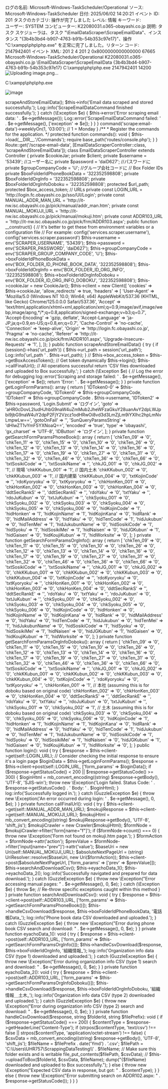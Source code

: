 ログの名前:         Microsoft-Windows-TaskScheduler/Operational
ソース:           Microsoft-Windows-TaskScheduler
日付:            2025/06/02 14:20:21
イベント ID:       201
タスクのカテゴリ:      操作が完了しました
レベル:           情報
キーワード:         
ユーザー:          SYSTEM
コンピューター:       K22080031.o365-obayashi.co.jp
説明:
タスク スケジューラは、タスク "\EmailDataScraper\ScrapeEmailData"、インスタンス "{3b4b3bd4-b907-4763-b91b-54b353c97e17}"、操作 "C:\xampp\php\php.exe" を正常に完了しました。リターン コード: 2147942401
イベント XML:
<Event xmlns="http://schemas.microsoft.com/win/2004/08/events/event">
  <System>
    <Provider Name="Microsoft-Windows-TaskScheduler" Guid="{de7b24ea-73c8-4a09-985d-5bdadcfa9017}" />
    <EventID>201</EventID>
    <Version>2</Version>
    <Level>4</Level>
    <Task>201</Task>
    <Opcode>2</Opcode>
    <Keywords>0x8000000000000000</Keywords>
    <TimeCreated SystemTime="2025-06-02T05:20:21.4031479Z" />
    <EventRecordID>67665</EventRecordID>
    <Correlation ActivityID="{3b4b3bd4-b907-4763-b91b-54b353c97e17}" />
    <Execution ProcessID="2548" ThreadID="17812" />
    <Channel>Microsoft-Windows-TaskScheduler/Operational</Channel>
    <Computer>K22080031.o365-obayashi.co.jp</Computer>
    <Security UserID="S-1-5-18" />
  </System>
  <EventData Name="ActionSuccess">
    <Data Name="TaskName">\EmailDataScraper\ScrapeEmailData</Data>
    <Data Name="TaskInstanceId">{3b4b3bd4-b907-4763-b91b-54b353c97e17}</Data>
    <Data Name="ActionName">C:\xampp\php\php.exe</Data>
    <Data Name="ResultCode">2147942401</Data>
    <Data Name="EnginePID">14200</Data>
  </EventData>
</Event>
![Uploading image.png…]()


C:\xampp\php\php.exe


![image](https://github.com/user-attachments/assets/51d10f1b-3f99-4f90-b1bc-340324862498)
<?php

namespace App\Console\Commands;

use App\Http\Controllers\EmailDataScraperController;
use Illuminate\Console\Command;
use Illuminate\Support\Facades\Log;

class ScrapeEmailDataCommand extends Command
{
    /**
     * The name and signature of the console command.
     *
     * @var string
     */
    protected $signature = 'scrape:email-data';

    /**
     * The console command description.
     *
     * @var string
     */
    protected $description = 'Scrapes email data and stores it locally and in Box.';

    /**
     * Execute the console command.
     */
    public function handle()
    {
        Log::info('ScrapeEmailDataCommand started.');
        try {
            $controller = new EmailDataScraperController();
            $controller->scrapeAndStoreEmailData();
            $this->info('Email data scraped and stored successfully.');
            Log::info('ScrapeEmailDataCommand finished successfully.');
        } catch (\Exception $e) {
            $this->error('Error scraping email data: ' . $e->getMessage());
            Log::error('ScrapeEmailDataCommand failed: ' . $e->getMessage(), ['exception' => $e]);
        }
    }
}



<?php

namespace App\Console;

use Illuminate\Console\Scheduling\Schedule;
use Illuminate\Foundation\Console\Kernel as ConsoleKernel;

class Kernel extends ConsoleKernel
{
    /**
     * Define the application's command schedule.
     */
    protected function schedule(Schedule $schedule): void
    {
        // Run the email data scraper every Monday at 3:00 AM (adjust time as needed)
        $schedule->command('scrape:email-data')->weeklyOn(1, '03:00'); // 1 = Monday
    }

    /**
     * Register the commands for the application.
     */
    protected function commands(): void
    {
        $this->load(__DIR__.'/Commands');

        require base_path('routes/console.php');
    }
}









Route::get('/scrape-email-data', [EmailDataScraperController::class, 'scrapeAndStoreEmailData']);

class EmailDataScraperController extends Controller
{
    private $cookieJar;
    private $client;
    private $username = '53439'; //ユーザー名に
    private $password = 'daiD627'; //パスワードに
    private $groupCompanyCode = 'U'; //グループ会社コードに
    // Box Folder IDs
    private $boxFolderIdPhoneBookData = '322352598808';
    private $boxFolderIdOrgInfo = '322352598808';
    private $boxFolderIdOrgInfoDoboku = '322352598808';
    protected $url_path;
    protected $box_access_token;

    // URLs
    private const LOGIN_URL = 'http://login.fc.obayashi.co.jp/sso/UI/Login';
    private const MANUAL_ADDR_MAN_URL = 'http://it-nw.isc.obayashi.co.jp/pick/manual/addr_man.htm';
    private const MANUAL_MOKUJI_URL = 'http://it-nw.isc.obayashi.co.jp/pick/manual/mokuji.htm';
    private const ADDR103_URL = 'http://it-nw.isc.obayashi.co.jp/pick/frm/ADDR103.aspx';

    public function __construct()
    {
        // It's better to get these from environment variables or a configuration file
        // For example: config('services.scraper.username'), config('services.scraper.password')
        $this->username = env('SCRAPER_USERNAME', '53439');
        $this->password = env('SCRAPER_PASSWORD', 'daiD627');
        $this->groupCompanyCode = env('SCRAPER_GROUP_COMPANY_CODE', 'U');

        $this->boxFolderIdPhoneBookData = env('BOX_FOLDER_ID_PHONE_BOOK_DATA', '322352598808');
        $this->boxFolderIdOrgInfo = env('BOX_FOLDER_ID_ORG_INFO', '322352598808');
        $this->boxFolderIdOrgInfoDoboku = env('BOX_FOLDER_ID_ORG_INFO_DOBOKU', '322352598808');


        $this->cookieJar = new CookieJar();
        $this->client = new Client([
            'cookies' => $this->cookieJar,
            'allow_redirects' => true,
            'headers' => [
                'User-Agent' => 'Mozilla/5.0 (Windows NT 10.0; Win64; x64) AppleWebKit/537.36 (KHTML, like Gecko) Chrome/125.0.0.0 Safari/537.36',
                'Accept' => 'text/html,application/xhtml+xml,application/xml;q=0.9,image/avif,image/webp,image/apng,*/*;q=0.8,application/signed-exchange;v=b3;q=0.7',
                'Accept-Encoding' => 'gzip, deflate',
                'Accept-Language' => 'ja-JP,ja;q=0.9,en-US;q=0.8,en;q=0.7',
                'Cache-Control' => 'no-cache',
                'Connection' => 'keep-alive',
                'Origin' => 'http://login.fc.obayashi.co.jp',
                'Pragma' => 'no-cache',
                'Referer' => 'http://it-nw.isc.obayashi.co.jp/pick/frm/ADDR101.aspx',
                'Upgrade-Insecure-Requests' => '1',
            ],
        ]);
    }

    public function scrapeAndStoreEmailData()
    {
        try {
            if (session()->has('url_path')) {
                $this->url_path = session('url_path');
                Log::info('url_path ' . $this->url_path);
            }
            // $this->box_access_token = $this->getBoxAccessToken(); // Get token dynamically
            $this->login();
            $this->callFinalUrl();
            // All operations successful
            return 'CSV files downloaded and uploaded to Box successfully.';
        } catch (\Exception $e) {
            // Log the error for debugging
            log::error('Scraping and storage failed: ' . $e->getMessage(), ['exception' => $e]);
            return 'Error: ' . $e->getMessage();
        }
    }

    private function getLoginFormParams(): array
    {
        return [
            'IDToken0-0' => $this->groupCompanyCode,
            'IDToken0' => $this->groupCompanyCode,
            'IDToken1' => $this->groupCompanyCode . $this->username,
            'IDToken2' => $this->password,
            'Login.Submit' => 'ログイン',
            'goto' => 'aHR0cDovL2ludHJhbG9naW4uZmMub2JheWFzaGkuY28uanAvY2dpLWJpbi9jbG9naW4uY2dpP2FjY2Vzcz1odHRwOi8vd3d3LmZjLm9iYXlhc2hpLmNvLmpwLw==',
            'gotoOnFail' => '',
            'SunQueryParamsString' => 'dHlwZT1vYmF5YXNoaQ==',
            'encoded' => 'true',
            'type' => 'obayashi',
            'gx_charset' => 'UTF-8',
            'IDButton' => 'ログイン',
        ];
    }

    private function getSearchFormParamsPhoneBook(): array
    {
        return [
            'chkTen_09' => '0',
            'chkTen_11' => '0',
            'chkTen_15' => '0',
            'chkTen_10' => '0',
            'chkTen_26' => '0',
            'chkTen_12' => '0',
            'chkTen_13' => '0',
            'chkTen_14' => '0',
            'chkTen_16' => '0',
            'chkTen_17' => '0',
            'chkTen_19' => '0',
            'chkTen_27' => '0',
            'chkTen_31' => '0',
            'chkTen_32' => '0',
            'chkTen_46' => '0',
            'chkTen_36' => '0',
            'chkTen_66' => '0',
            'txtSosikiCode' => '',
            'txtSosikiName' => '',
            'chkJG_001' => '0',
            'chkJG_002' => '1', // 現場
            'chkKKubun_001' => '1', // 国内土木
            'chkKKubun_002' => '0',
            'chkKKubun_003' => '1', // 国内建築
            'chkKKubun_004' => '0',
            'txtKojinCode' => '',
            'rdoKyoryoku' => '0',
            'txtKyoryoku' => '',
            'chkHonKen_001' => '0',
            'chkHonKen_002' => '0',
            'chkHonKen_003' => '0',
            'chkHonKen_004' => '0',
            'ddtSecRankS' => '',
            'ddtSecRankE' => '',
            'rdoYaku' => '0',
            'txtYaku' => '',
            'rdoJuKubun' => '0',
            'txtJuKubun' => '',
            'chkSyoku_001' => '0',
            'chkSyoku_002' => '0',
            'chkSyoku_003' => '0',
            'chkSyoku_004' => '0',
            'chkSyoku_005' => '0',
            'chkSyoku_006' => '0',
            'hidKojinCode' => '1',
            'hidHonken' => '1',
            'hidKojinName' => '1',
            'hidKojinKana' => '0',
            'hidRank' => '0',
            'hidMailAddress' => '0',
            'hidYaku' => '0',
            'hidTenCode' => '1',
            'hidJukubun' => '0',
            'hidTenMei' => '1',
            'hidJukubunName' => '0',
            'hidSosikiCode' => '1',
            'hidSyoku' => '1',
            'hidSosikiMei' => '1',
            'hidNaisen' => '0',
            'hidJGKubun' => '1',
            'hidGaisen' => '0',
            'hidKoujiKubun' => '1',
            'hidWorksite' => '0',
        ];
    }

    private function getSearchFormParamsOrgInfo(): array
    {
        return [
            'chkTen_09' => '0',
            'chkTen_11' => '0',
            'chkTen_15' => '0',
            'chkTen_10' => '0',
            'chkTen_26' => '0',
            'chkTen_12' => '0',
            'chkTen_13' => '0',
            'chkTen_14' => '0',
            'chkTen_16' => '0',
            'chkTen_17' => '0',
            'chkTen_19' => '0',
            'chkTen_27' => '0',
            'chkTen_31' => '0',
            'chkTen_32' => '0',
            'chkTen_46' => '0',
            'chkTen_36' => '0',
            'chkTen_66' => '0',
            'txtSosikiCode' => '',
            'txtSosikiName' => '',
            'chkJG_001' => '0',
            'chkJG_002' => '0',
            'chkKKubun_001' => '0',
            'chkKKubun_002' => '0',
            'chkKKubun_003' => '0',
            'chkKKubun_004' => '0',
            'txtKojinCode' => '',
            'rdoKyoryoku' => '0',
            'txtKyoryoku' => '',
            'chkHonKen_001' => '0',
            'chkHonKen_002' => '0',
            'chkHonKen_003' => '0',
            'chkHonKen_004' => '0',
            'ddtSecRankS' => '',
            'ddtSecRankE' => '',
            'rdoYaku' => '0',
            'txtYaku' => '',
            'rdoJuKubun' => '0',
            'txtJuKubun' => '',
            'chkSyoku_001' => '0',
            'chkSyoku_002' => '0',
            'chkSyoku_003' => '0',
            'chkSyoku_004' => '0',
            'chkSyoku_005' => '0',
            'chkSyoku_006' => '0',
            'hidKojinCode' => '0',
            'hidHonken' => '0',
            'hidKojinName' => '0',
            'hidKojinKana' => '0',
            'hidRank' => '0',
            'hidMailAddress' => '0',
            'hidYaku' => '0',
            'hidTenCode' => '1',
            'hidJukubun' => '0',
            'hidTenMei' => '1',
            'hidJukubunName' => '0',
            'hidSosikiCode' => '1',
            'hidSyoku' => '0',
            'hidSosikiMei' => '1',
            'hidNaisen' => '0',
            'hidJGKubun' => '1',
            'hidGaisen' => '0',
            'hidKoujiKubun' => '1',
            'hidWorksite' => '0',
        ];
    }

    private function getSearchFormParamsOrgInfoDoboku(): array
    {
        return [
            'chkTen_09' => '0',
            'chkTen_11' => '0',
            'chkTen_15' => '0',
            'chkTen_10' => '0',
            'chkTen_26' => '0',
            'chkTen_12' => '0',
            'chkTen_13' => '0',
            'chkTen_14' => '0',
            'chkTen_16' => '0',
            'chkTen_17' => '0',
            'chkTen_19' => '0',
            'chkTen_27' => '0',
            'chkTen_31' => '0',
            'chkTen_32' => '0',
            'chkTen_46' => '0',
            'chkTen_36' => '0',
            'chkTen_66' => '0',
            'txtSosikiCode' => '',
            'txtSosikiName' => '',
            'chkJG_001' => '0',
            'chkJG_002' => '0',
            'chkKKubun_001' => '0',
            'chkKKubun_002' => '0',
            'chkKKubun_003' => '0',
            'chkKKubun_004' => '0',
            'txtKojinCode' => '',
            'rdoKyoryoku' => '0',
            'txtKyoryoku' => '',
            'chkHonKen_001' => '1', // 本社 (assuming this is for doboku based on original code)
            'chkHonKen_002' => '0',
            'chkHonKen_003' => '0',
            'chkHonKen_004' => '0',
            'ddtSecRankS' => '',
            'ddtSecRankE' => '',
            'rdoYaku' => '0',
            'txtYaku' => '',
            'rdoJuKubun' => '0',
            'txtJuKubun' => '',
            'chkSyoku_001' => '0',
            'chkSyoku_002' => '1', // 土木 (assuming this is for doboku based on original code)
            'chkSyoku_003' => '0',
            'chkSyoku_004' => '0',
            'chkSyoku_005' => '0',
            'chkSyoku_006' => '0',
            'hidKojinCode' => '1',
            'hidHonken' => '1',
            'hidKojinName' => '1',
            'hidKojinKana' => '0',
            'hidRank' => '0',
            'hidMailAddress' => '0',
            'hidYaku' => '0',
            'hidTenCode' => '1',
            'hidJukubun' => '0',
            'hidTenMei' => '1',
            'hidJukubunName' => '0',
            'hidSosikiCode' => '1',
            'hidSyoku' => '0',
            'hidSosikiMei' => '1',
            'hidNaisen' => '0',
            'hidJGKubun' => '1',
            'hidGaisen' => '0',
            'hidKoujiKubun' => '1',
            'hidWorksite' => '0',
        ];
    }

    public function login(): void
    {
        try {
            $response = $this->client->get(self::LOGIN_URL);
            // Consider checking the initial response to ensure it's a login page

            $loginData = $this->getLoginFormParams();
            $response = $this->client->post(self::LOGIN_URL, ['form_params' => $loginData]);

            if ($response->getStatusCode() < 200 || $response->getStatusCode() >= 300) {
                $loginHtml = mb_convert_encoding((string) $response->getBody(), 'UTF-8', 'SJIS-win');
                throw new \Exception('Login failed. Status Code: ' . $response->getStatusCode() . ' Body: ' . $loginHtml);
            }
            log::info('Successfully logged in.');
        } catch (GuzzleException $e) {
            throw new \Exception('An error occurred during login: ' . $e->getMessage(), 0, $e);
        }
    }

    private function callFinalUrl(): void
    {
        try {
            $this->client->get(self::MANUAL_ADDR_MAN_URL);
            $mokujiResponse = $this->client->get(self::MANUAL_MOKUJI_URL);
            $mokujiHtml = mb_convert_encoding((string) $mokujiResponse->getBody(), 'UTF-8', 'shift_jis');
            $mokujiCrawler = new Crawler($mokujiHtml);
            $formNode = $mokujiCrawler->filter('form[name="f"]');

            if ($formNode->count() === 0) {
                throw new \Exception('Form not found on mokuji.htm page.');
            }

            $formAction = $formNode->attr('action');
            $prevValue = $formNode->filter('input[name="prev"]')->attr('value');
            $baseUri = new Uri(self::MANUAL_MOKUJI_URL);
            $absoluteNextPageUrl = (string) UriResolver::resolve($baseUri, new Uri($formAction));

            $this->client->post($absoluteNextPageUrl, ['form_params' => ['prev' => $prevValue]]);

            $this->searchAndDownloadCsv();
            $this->eyachoData_1();
            $this->eyachoData_2();
            log::info('Successfully navigated and prepared for data download.');
        } catch (GuzzleException $e) {
            throw new \Exception("Error accessing manual pages: " . $e->getMessage(), 0, $e);
        } catch (\Exception $e) {
            throw $e; // Re-throw specific exceptions caught within this method
        }
    }

    private function searchAndDownloadCsv(): void
    {
        try {
            $response = $this->client->post(self::ADDR103_URL, ['form_params' => $this->getSearchFormParamsPhoneBook()]);

            $this->handleCsvDownload($response, $this->boxFolderIdPhoneBookData, '電話帳Data_');
            log::info('Phone book data CSV downloaded and uploaded.');
        } catch (GuzzleException $e) {
            throw new \Exception("Error during phone book CSV search and download: " . $e->getMessage(), 0, $e);
        }
    }

    private function eyachoData_1(): void
    {
        try {
            $response = $this->client->post(self::ADDR103_URL, ['form_params' => $this->getSearchFormParamsOrgInfo()]);
            $this->handleCsvDownload($response, $this->boxFolderIdOrgInfo, '組織情報_');
            log::info('Organization info data CSV (type 1) downloaded and uploaded.');
        } catch (GuzzleException $e) {
            throw new \Exception("Error during organization info CSV (type 1) search and download: " . $e->getMessage(), 0, $e);
        }
    }

    private function eyachoData_2(): void
    {
        try {
            $response = $this->client->post(self::ADDR103_URL, ['form_params' => $this->getSearchFormParamsOrgInfoDoboku()]);
            $this->handleCsvDownload($response, $this->boxFolderIdOrgInfoDoboku, '組織情報＿土木_');
            log::info('Organization info data CSV (type 2) downloaded and uploaded.');
        } catch (GuzzleException $e) {
            throw new \Exception("Error during organization info CSV (type 2) search and download: " . $e->getMessage(), 0, $e);
        }
    }

    private function handleCsvDownload($response, string $folderId, string $filePrefix): void
    {
        if ($response->getStatusCode() === 200) {
            $contentType = $response->getHeaderLine('Content-Type');
            if (strpos($contentType, 'text/csv') !== false || strpos($contentType, 'application/octet-stream') !== false) {
                $csvData = mb_convert_encoding((string) $response->getBody(), 'UTF-8', 'shift_jis');
                $fileName = $filePrefix . date('Ymd') . '.csv';

                $filePath = 'C:\Users\UHR757\ScrappingDataTesting\\' . $fileName; // Make sure this folder exists and is writable
                file_put_contents($filePath, $csvData);

                // $this->uploadToBox($folderId, $csvData, $fileName);
                dump("{$fileName} downloaded and uploaded to Box successfully.");
            } else {
                throw new \Exception("Expected CSV data in response, but got: " . $contentType);
            }
        } else {
            throw new \Exception("Error submitting search on ADDR102.aspx: " . $response->getStatusCode());
        }
    }
}
